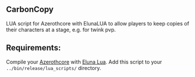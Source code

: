 ## CarbonCopy
LUA script for Azerothcore with ElunaLUA to allow players to keep copies of their characters at a stage, e.g. for twink pvp.

## Requirements:

Compile your [Azerothcore](https://github.com/azerothcore/azerothcore-wotlk) with [Eluna Lua](https://www.azerothcore.org/catalogue-details.html?id=131435473).
Add this script to your `../bin/release/lua_scripts/` directory.
